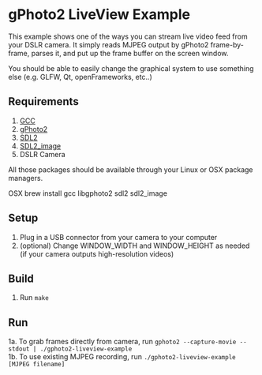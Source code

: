 gPhoto2 LiveView Example
========================
This example shows one of the ways you can stream live video feed from your DSLR camera. It simply reads MJPEG output by gPhoto2 frame-by-frame, parses it, and put up the frame buffer on the screen window.

You should be able to easily change the graphical system to use something else (e.g. GLFW, Qt, openFrameworks, etc..)

Requirements
------------
1. [GCC](https://gcc.gnu.org)
3. [gPhoto2](http://www.gphoto.org/proj/gphoto2)
3. [SDL2](https://libsdl.org)
4. [SDL2_image](https://libsdl.org/projects/SDL_image)
5. DSLR Camera

All those packages should be available through your Linux or OSX package managers.

OSX
brew install gcc libgphoto2 sdl2 sdl2_image

Setup
-----
1. Plug in a USB connector from your camera to your computer
2. (optional) Change WINDOW_WIDTH and WINDOW_HEIGHT as needed (if your camera outputs high-resolution videos)

Build
-----
1. Run `make`

Run
---
1a. To grab frames directly from camera, run `gphoto2 --capture-movie --stdout | ./gphoto2-liveview-example`  
1b. To use existing MJPEG recording, run `./gphoto2-liveview-example [MJPEG filename]`  
